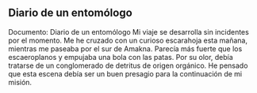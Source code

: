 ## Diario de un entomólogo
Documento: Diario de un entomólogo
Mi viaje se desarrolla sin incidentes por el momento. Me he cruzado con un curioso escarahoja esta mañana, mientras me paseaba por el sur de Amakna. Parecía más fuerte que los escaeroplanos y empujaba una bola con las patas. Por su olor, debía tratarse de un conglomerado de detritus de origen orgánico. He pensado que esta escena debía ser un buen presagio para la continuación de mi misión.
